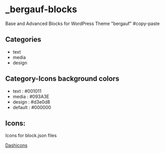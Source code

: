 # _bergauf-blocks
Base and Advanced Blocks for WordPress Theme "bergauf" #copy-paste

## Categories
+ text
+ media
+ design

## Category-Icons background colors
+ text : #001011
+ media : #093A3E
+ design : #d3e0d8
+ default : #000000

## Icons:
Icons for block.json files

[Dashicons](https://developer.wordpress.org/resource/dashicons/)



